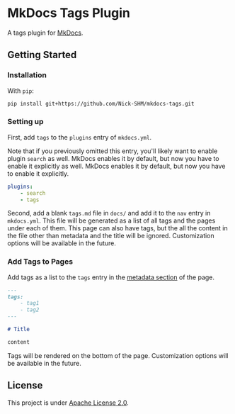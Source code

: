# MkDocs Tags Plugin

A tags plugin for [MkDocs](https://www.mkdocs.org).

## Getting Started

### Installation

With `pip`:

```bash
pip install git+https://github.com/Nick-SHM/mkdocs-tags.git
```

### Setting up

First, add `tags` to the `plugins` entry of `mkdocs.yml`.

Note that if you previously omitted this entry, you'll likely want to enable plugin `search` as well. MkDocs enables it by default, but now you have to enable it explicitly as well. MkDocs enables it by default, but now you have to enable it explicitly.

```yaml
plugins:
    - search
    - tags
```

Second, add a blank `tags.md` file in `docs/` and add it to the `nav` entry in `mkdocs.yml`. This file will be generated as a list of all tags and the pages under each of them. This page can also have tags, but the all the content in the file other than metadata and the title will be ignored. Customization options will be available in the future.

### Add Tags to Pages

Add tags as a list to the `tags` entry in the [metadata section](https://www.mkdocs.org/user-guide/writing-your-docs/#meta-data) of the page.

```markdown
---
tags:
    - tag1
    - tag2
---

# Title

content
```

Tags will be rendered on the bottom of the page. Customization options will be available in the future.

## License

This project is under [Apache License 2.0](LICENSE).
